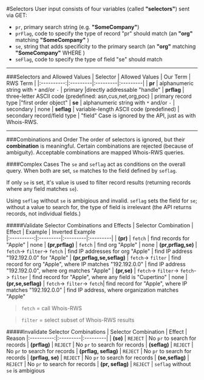 #Selectors
User input consists of four variables (called **"selectors"**) sent via GET:
- `pr`, primary search string (e.g. **"SomeCompany"**)
- `prFlag`, code to specify the type of record "pr" should match (an **"org"** matching **"SomeCompany"** ) 
- `se`, string that adds specificity to the primary search (an **"org"** matching **"SomeCompany"** WHERE )
- `seFlag`, code to specify the type of field "se" should match

---

###Selectors and Allowed Values 
| Selector | Allowed Values | Our Term | RWS Term  |
|:----------:|:---------|:---------|:---------|
| **pr** | alphanumeric string with `*` and/or `-` | primary |directly addressable "handle"
| **prflag** | three-letter ASCII code (predefined: asn,cus,net,org,poc) | primary record type |"first order object"
| **se** | alphanumeric string with  `*` and/or `-` | secondary | none
| **seflag** | variable-length ASCII code (predefined) | secondary record/field type | "field"
Case is ignored by the API, just as with Whois-RWS.

---
###Combinations and Order 
The order of selectors is ignored, but their **combination** is meaningful. Certain combinations are rejected (because of ambiguity). Acceptable combinations are mapped Whois-RWS queries.

####Complex Cases
The `se` and `seflag` act as conditions on the overall query. When both are set, `se` matches to the field defined by `seflag`. 

If only `se` is set, it's value is used to filter record results (returning records where any field matches `se`). 

Using `seflag` without `se` is ambigious and invalid. `seflag` sets the field for `se`; without a value to search for, the type of field is irrelevant (the API returns records, not individual fields.)

#####Validate Selector Combinations and Effects 
| Selector Combination | Effect | Example | Inverted Example  
|:----------:|:---------|:---------|:---------|
| **(pr)**                  | `fetch` | find records for "Apple" | none
| **(pr,prflag)**           | `fetch` | find org "Apple" | none
| **(pr,prflag,se)**        | `fetch`-> `filter`-> `fetch` | find IP addresses for org "Apple" | find IP address "192.192.0.0" for "Apple"
| **(pr,prflag,se,seflag)** | `fetch`-> `filter` | find record for org "Apple", where IP matches "192.192.0.0" | find IP address "192.192.0.0", where org matches "Apple" 
| **(pr,se)**               | `fetch`-> `filter`-> `fetch`-> `filter` | find record for "Apple", where any field is "Cupertino" | none
| **(pr,se,seflag)**        | `fetch`-> `filter`-> `fetch`| find record for "Apple", where IP matches "192.192.0.0" | find IP address, where organization matches "Apple"

> `fetch` = call Whois-RWS

>`filter` = select subset of Whois-RWS results

#####Invalidate Selector Combinations 
| Selector Combination | Effect | Reason
|:----------:|:---------|:---------|
| **(se)**              | `REJECT` | No `pr` to search for records
| **(prflag)**          | `REJECT` | No `pr` to search for records
| **(seflag)**          | `REJECT` | No `pr` to search for records
| **(prflag, seflag)**  | `REJECT` | No `pr` to search for records
| **(prflag, se)**      | `REJECT` | No `pr` to search for records
| **(se,seflag)**       | `REJECT` | No `pr` to search for records
| **(pr, seflag)**      | `REJECT` | `seflag` without `se` is ambigious


